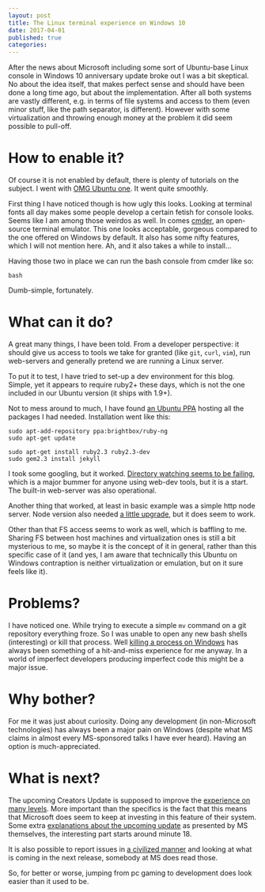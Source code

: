 ```yaml
---
layout: post
title: The Linux terminal experience on Windows 10
date: 2017-04-01
published: true
categories:
---
```


After the news about Microsoft including some sort of Ubuntu-base Linux console in Windows 10 anniversary update broke out I was a bit skeptical. No about the idea itself, that makes perfect sense and should have been done a long time ago, but about the implementation. After all both systems are vastly different, e.g. in terms of file systems and access to them (even minor stuff, like the path separator, is different). However with some virtualization and throwing enough money at the problem it did seem possible to pull-off.

# How to enable it?
Of course it is not enabled by default, there is plenty of tutorials on the subject. I went with [OMG Ubuntu one][1]. It went quite smoothly.

First thing I have noticed though is how ugly this looks. Looking at terminal fonts all day makes some people develop a certain fetish for console looks. Seems like I am among those weirdos as well. In comes [cmder][2], an open-source terminal emulator. This one looks acceptable, gorgeous compared to the one offered on Windows by default. It also has some nifty features, which I will not mention here. Ah, and it also takes a while to install...

Having those two in place we can run the bash console from cmder like so:

    bash

Dumb-simple, fortunately.

# What can it do?
A great many things, I have been told. From a developer perspective: it should give us access to tools we take for granted (like `git`, `curl`, `vim`), run web-servers and generally pretend we are running a Linux server.

To put it to test, I have tried to set-up a dev environment for this blog. Simple, yet it appears to require ruby2+ these days, which is not the one included in our Ubuntu version (it ships with 1.9+). 

Not to mess around to much, I have found [an Ubuntu PPA][3] hosting all the packages I had needed. Installation went like this:
```
sudo apt-add-repository ppa:brightbox/ruby-ng
sudo apt-get update

sudo apt-get install ruby2.3 ruby2.3-dev
sudo gem2.3 install jekyll
```
I took some googling, but it worked. [Directory watching seems to be failing][4], which is a major bummer for anyone using web-dev tools, but it is a start. The built-in web-server was also operational.

Another thing that worked, at least in basic example was a simple http node server. Node version also needed [a little upgrade][5], but it does seem to work.

Other than that FS access seems to work as well, which is baffling to me. Sharing FS between host machines and virtualization ones is still a bit mysterious to me, so maybe it is the concept of it in general, rather than this specific case of it (and yes, I am aware that technically this Ubuntu on Windows contraption is neither virtualization or emulation, but on it sure feels like it).

# Problems?
I have noticed one. While trying to execute a simple `mv` command on a git repository everything froze. So I was unable to open any new bash shells (interesting) or kill that process. Well [killing a process on Windows][9] has always been something of a hit-and-miss experience for me anyway. In a world of imperfect developers producing imperfect code this might be a major issue. 

# Why bother?
For me it was just about curiosity. Doing any development (in non-Microsoft technologies) has always been a major pain on Windows (despite what MS claims in almost every MS-sponsored talks I have ever heard). Having an option is much-appreciated. 

# What is next?
The upcoming Creators Update is supposed to improve the [experience on many levels][6]. More important than the specifics is the fact that this means that Microsoft does seem to keep at investing in this feature of their system. Some extra [explanations about the upcoming update][7] as presented by MS themselves, the interesting part starts around minute 18.

It is also possible to report issues in [a civilized manner][8] and looking at what is coming in the next release, somebody at MS does read those.

So, for better or worse, jumping from pc gaming to development does look easier than it used to be.  




[1]: http://www.omgubuntu.co.uk/2016/08/enable-bash-windows-10-anniversary-update
[2]: http://cmder.net/
[3]: https://github.com/Microsoft/BashOnWindows/issues/216
[4]: https://github.com/Microsoft/BashOnWindows
[5]: https://www.brightbox.com/docs/ruby/ubuntu/
[6]: https://thenewstack.io/windows-10-creators-update-means-windows-subsystem-linux/
[7]: https://channel9.msdn.com/events/Windows/Windows-Developer-Day-Creators-Update/Developer-tools-and-updates
[8]: https://nodejs.org/en/download/package-manager/
[9]: http://stackoverflow.com/questions/49988/really-killing-a-process-in-windows